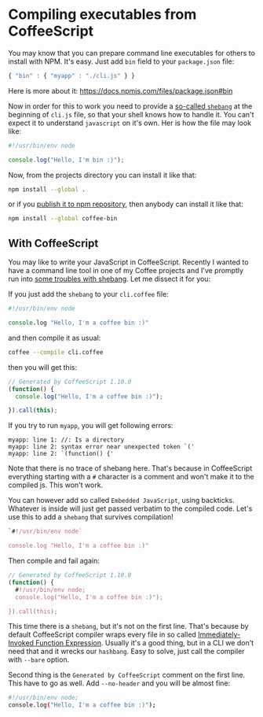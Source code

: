 Compiling executables from CoffeeScript
=======================================

You may know that you can prepare command line executables for others to install with NPM. It's easy. Just add `bin` field to your `package.json` file:

```javascript
{ "bin" : { "myapp" : "./cli.js" } }
```

Here is more about it: https://docs.npmjs.com/files/package.json#bin

Now in order for this to work you need to provide a [so-called `shebang`][shebang] at the beginning of `cli.js` file, so that your shell knows how to handle it. You can't expect it to understand `javascript` on it's own. Her is how the file may look like:

```javascript
#!/usr/bin/env node

console.log("Hello, I'm bin :)");
```

Now, from the projects directory you can install it like that:

```sh
npm install --global .
```

or if you [publish it to npm repository][publish], then anybody can install it like that:

```sh
npm install --global coffee-bin
```

With CoffeeScript
-----------------

You may like to write your JavaScript in CoffeeScript. Recently I wanted to have a command line tool in one of my Coffee projects and I've promptly run into [some troubles with shebang][issue]. Let me dissect it for you:

If you just add the `shebang` to your `cli.coffee` file:

```coffeescript
#!/usr/bin/env node

console.log "Hello, I'm a coffee bin :)"
```

and then compile it as usual:

```sh
coffee --compile cli.coffee
```

then you will get this:

```javascript
// Generated by CoffeeScript 1.10.0
(function() {
  console.log("Hello, I'm a coffee bin :)");

}).call(this);
```

If you try to run `myapp`, you will get following errors:

```
myapp: line 1: //: Is a directory
myapp: line 2: syntax error near unexpected token `('
myapp: line 2: `(function() {'
```

Note that there is no trace of shebang here. That's because in CoffeeScript everything starting with a `#` character is a comment and won't make it to the compiled js.  This won't work.

You can however add so called `Embedded JavaScript`, using backticks. Whatever is inside will just get passed verbatim to the compiled code. Let's use this to add a `shebang` that survives compilation!

```coffeescript
`#!/usr/bin/env node`

console.log "Hello, I'm a coffee bin :)"
```

Then compile and fail again:

```javascript
// Generated by CoffeeScript 1.10.0
(function() {
  #!/usr/bin/env node;
  console.log("Hello, I'm a coffee bin :)");

}).call(this);
```

This time there is a `shebang`, but it's not on the first line. That's because by default CoffeeScript compiler wraps every file in so called [Immediately-Invoked Function Expression][iife]. Usually it's a good thing, but in a CLI we don't need that and it wrecks our `hashbang`. Easy to solve, just call the compiler with `--bare` option.

Second thing is the `Generated by CoffeeScript` comment on the first line. This have to go as well. Add `--no-header` and you will be almost fine:

```sh
#!/usr/bin/env node;
console.log("Hello, I'm a coffee bin :)");
```


[shebang]:  https://en.wikipedia.org/wiki/Shebang_(Unix)
[publish]:  https://docs.npmjs.com/getting-started/publishing-npm-packages
[issue]:    https://github.com/jashkenas/coffeescript/issues/2215
[iife]:      http://benalman.com/news/2010/11/immediately-invoked-function-expression/
